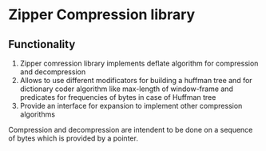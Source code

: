 # Zipper Compression library

## Functionality

1. Zipper comression library implements deflate algorithm for compression and decompression
2. Allows to use different modificators for building a huffman tree and for dictionary coder algorithm like max-length of window-frame and predicates for frequencies of bytes in case of Huffman tree
3. Provide an interface for expansion to implement other compression algorithms
   
Compression and decompression are intendent to be done on a sequence of bytes which is provided by a pointer.

